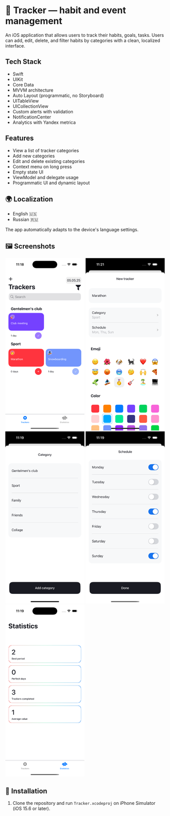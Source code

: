 # 📱 Tracker — habit and event management

An iOS application that allows users to track their habits, goals, tasks. Users can add, edit, delete, and filter habits by categories with a clean, localized interface.

## Tech Stack
- Swift
- UIKit
- Core Data
- MVVM architecture
- Auto Layout (programmatic, no Storyboard)
- UITableView
- UICollectionView
- Custom alerts with validation
- NotificationCenter
- Analytics with Yandex metrica

## Features
- View a list of tracker categories
- Add new categories
- Edit and delete existing categories
- Context menu on long press
- Empty state UI
- ViewModel and delegate usage
- Programmatic UI and dynamic layout

## 🌍 Localization

- English 🇺🇸
- Russian 🇷🇺

The app automatically adapts to the device's language settings.

## 🖼 Screenshots

<img src="Screenshots/1.png" width="250"> <img src="Screenshots/2.png" width="250"> <img src="Screenshots/3.png" width="250"> <img src="Screenshots/4.png" width="250"> <img src="Screenshots/5.png" width="250">

## 🔧 Installation

1. Clone the repository and run  `Tracker.xcodeproj` on iPhone Simulator (iOS 15.6 or later).
